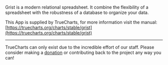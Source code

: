 Grist is a modern relational spreadsheet. It combine the flexibility of a spreadsheet with the robustness of a database to organize your data.

This App is supplied by TrueCharts, for more information visit the manual: [https://truecharts.org/charts/stable/grist](https://truecharts.org/charts/stable/grist)

---

TrueCharts can only exist due to the incredible effort of our staff.
Please consider making a [donation](https://truecharts.org/about/sponsor) or contributing back to the project any way you can!
